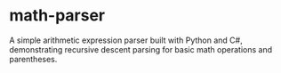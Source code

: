 # math-parser
 A simple arithmetic expression parser built with Python and C#, demonstrating recursive descent parsing for basic math operations and parentheses.
